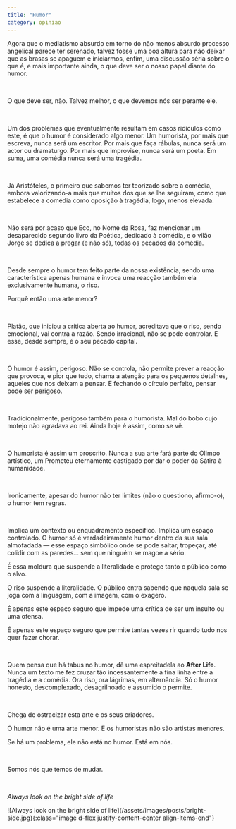 ```yaml
---
title: "Humor"
category: opiniao
---
```


Agora que o mediatismo absurdo em torno do não menos absurdo processo angelical parece ter serenado, talvez fosse uma boa altura para não deixar que as brasas se apaguem e iniciarmos, enfim, uma discussão séria sobre o que é, e mais importante ainda, o que deve ser o nosso papel diante do humor.

<br />

O que deve ser, não. Talvez melhor, o que devemos nós ser perante ele.

<br />

Um dos problemas que eventualmente resultam em casos ridículos como este, é que o humor é considerado algo menor. Um humorista, por mais que escreva, nunca será um escritor. Por mais que faça rábulas, nunca será um actor ou dramaturgo. Por mais que improvise, nunca será um poeta. Em suma, uma comédia nunca será uma tragédia.

<br />

Já Aristóteles, o primeiro que sabemos ter teorizado sobre a comédia, embora valorizando-a mais que muitos dos que se lhe seguiram, como que estabelece a comédia como oposição à tragédia, logo, menos elevada.

<br />

Não será por acaso que Eco, no Nome da Rosa, faz mencionar um desaparecido segundo livro da Poética, dedicado à comédia, e o vilão Jorge se dedica a pregar (e não só), todas os pecados da comédia.

<br />

Desde sempre o humor tem feito parte da nossa existência, sendo uma característica apenas humana e invoca uma reacção também ela exclusivamente humana, o riso.

Porquê então uma arte menor?

<br />

Platão, que iniciou a crítica aberta ao humor, acreditava que o riso, sendo emocional, vai contra a razão. Sendo irracional, não se pode controlar. E esse, desde sempre, é o seu pecado capital.

<br />

O humor é assim, perigoso. Não se controla, não permite prever a reacção que provoca, e pior que tudo, chama a atenção para os pequenos detalhes, aqueles que nos deixam a pensar. E fechando o círculo perfeito, pensar pode ser perigoso.

<br />

Tradicionalmente, perigoso também para o humorista. Mal do bobo cujo motejo não agradava ao rei. Ainda hoje é assim, como se vê.

<br />

O humorista é assim um proscrito. Nunca a sua arte fará parte do Olimpo artístico, um Prometeu eternamente castigado por dar o poder da Sátira à humanidade.

<br />

Ironicamente, apesar do humor não ter limites (não o questiono, afirmo-o), o humor tem regras. 

<br />

Implica um contexto ou enquadramento específico. Implica um espaço controlado. O humor só é verdadeiramente humor dentro da sua sala almofadada — esse espaço simbólico onde se pode saltar, tropeçar, até colidir com as paredes... sem que ninguém se magoe a sério.

É essa moldura que suspende a literalidade e protege tanto o público como o alvo.

O riso suspende a literalidade. O público entra sabendo que naquela sala se joga com a linguagem, com a imagem, com o exagero.

É apenas este espaço seguro que impede uma crítica de ser um insulto ou uma ofensa.

É apenas este espaço seguro que permite tantas vezes rir quando tudo nos quer fazer chorar.

<br />

Quem pensa que há tabus no humor, dê uma espreitadela ao **After Life**. Nunca um texto me fez cruzar tão incessantemente a fina linha entre a tragédia e a comédia. Ora riso, ora lágrimas, em alternância. Só o humor honesto, descomplexado, desagrilhoado e assumido o permite.

<br />

Chega de ostracizar esta arte e os seus criadores.

O humor não é uma arte menor. E os humoristas não são artistas menores.

Se há um problema, ele não está no humor. Está em nós.

<br />

Somos nós que temos de mudar.

<br />

*Always look on the bright side of life*

<span class="container d-flex">
<span class="col">
    <span class="row">
        <span class="col-sm">
            <span class="row">![Always look on the bright side of life](/assets/images/posts/bright-side.jpg){:class="image d-flex justify-content-center align-items-end"}</span>
        </span>
    </span> 
</span>
</span>